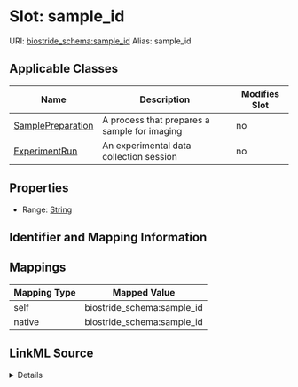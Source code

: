 

# Slot: sample_id 



URI: [biostride_schema:sample_id](https://w3id.org/biostride/schema/sample_id)
Alias: sample_id

<!-- no inheritance hierarchy -->





## Applicable Classes

| Name | Description | Modifies Slot |
| --- | --- | --- |
| [SamplePreparation](SamplePreparation.md) | A process that prepares a sample for imaging |  no  |
| [ExperimentRun](ExperimentRun.md) | An experimental data collection session |  no  |






## Properties

* Range: [String](String.md)




## Identifier and Mapping Information







## Mappings

| Mapping Type | Mapped Value |
| ---  | ---  |
| self | biostride_schema:sample_id |
| native | biostride_schema:sample_id |




## LinkML Source

<details>
```yaml
name: sample_id
alias: sample_id
domain_of:
- SamplePreparation
- ExperimentRun
range: string

```
</details>